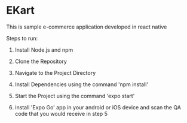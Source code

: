 # EKart
 This is sample e-commerce application developed in react native

Steps to run:

1. Install Node.js and npm

2. Clone the Repository

3. Navigate to the Project Directory

4. Install Dependencies using the command 'npm install'

5. Start the Project using the command 'expo start'

6. install 'Expo Go' app in your android or iOS device and scan the QA code that you would receive in step 5
